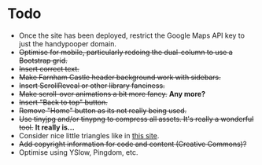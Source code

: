 # Todo

* Once the site has been deployed, restrict the Google Maps API key to just the handypooper domain.
* ~~Optimise for mobile, particularly redoing the dual-column to use a Bootstrap grid.~~
* ~~Insert correct text.~~
* ~~Make Farnham Castle header background work with sidebars.~~
* ~~Insert ScrollReveal or other library fanciness.~~
* ~~Make scroll-over animations a bit more fancy.~~ **Any more?**
* ~~Insert "Back to top" button.~~
* ~~Remove "Home" button as its not really being used.~~
* ~~Use tinyjpg and/or tinypng to compress all assets. It's really a wonderful tool.~~ **It really is...**
* Consider nice little triangles like in [this site](http://lsproductions.com/).
* ~~Add copyright information for code and content (Creative Commons)?~~
* Optimise using YSlow, Pingdom, etc.
